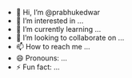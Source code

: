 - 👋 Hi, I’m @prabhukedwar
- 👀 I’m interested in ...
- 🌱 I’m currently learning ...
- 💞️ I’m looking to collaborate on ...
- 📫 How to reach me ...
- 😄 Pronouns: ...
- ⚡ Fun fact: ...

<!---
prabhukedwar/prabhukedwar is a ✨ special ✨ repository because its `README.md` (this file) appears on your GitHub profile.
You can click the Preview link to take a look at your changes.
--->
